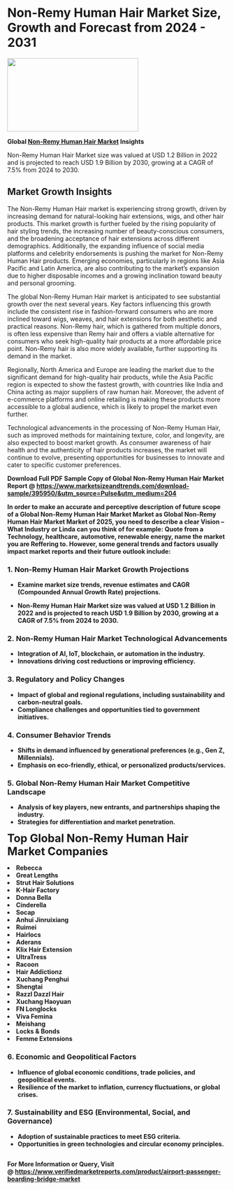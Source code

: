 <H1>Non-Remy Human Hair Market Size, Growth and Forecast from 2024 - 2031</H1><img class="aligncenter size-medium wp-image-584254" src="https://thirdeyenews.in/wp-content/uploads/2024/09/Global-Market-Research-300x168.jpeg" alt="" width="300" height="168" /><p><strong>Global&nbsp;<a href="https://www.marketsizeandtrends.com/download-sample/395950/&amp;utm_source=Pulse&amp;utm_medium=204">Non-Remy Human Hair Market</a> Insights</strong></p><p>Non-Remy Human Hair Market size was valued at USD 1.2 Billion in 2022 and is projected to reach USD 1.9 Billion by 2030, growing at a CAGR of 7.5% from 2024 to 2030.</p><p><h2>Market Growth Insights</h2> <p>The Non-Remy Human Hair market is experiencing strong growth, driven by increasing demand for natural-looking hair extensions, wigs, and other hair products. This market growth is further fueled by the rising popularity of hair styling trends, the increasing number of beauty-conscious consumers, and the broadening acceptance of hair extensions across different demographics. Additionally, the expanding influence of social media platforms and celebrity endorsements is pushing the market for Non-Remy Human Hair products. Emerging economies, particularly in regions like Asia Pacific and Latin America, are also contributing to the market’s expansion due to higher disposable incomes and a growing inclination toward beauty and personal grooming.</p> <p><strong></strong></p> <p>The global Non-Remy Human Hair market is anticipated to see substantial growth over the next several years. Key factors influencing this growth include the consistent rise in fashion-forward consumers who are more inclined toward wigs, weaves, and hair extensions for both aesthetic and practical reasons. Non-Remy hair, which is gathered from multiple donors, is often less expensive than Remy hair and offers a viable alternative for consumers who seek high-quality hair products at a more affordable price point. Non-Remy hair is also more widely available, further supporting its demand in the market.</p> <p>Regionally, North America and Europe are leading the market due to the significant demand for high-quality hair products, while the Asia Pacific region is expected to show the fastest growth, with countries like India and China acting as major suppliers of raw human hair. Moreover, the advent of e-commerce platforms and online retailing is making these products more accessible to a global audience, which is likely to propel the market even further.</p> <p>Technological advancements in the processing of Non-Remy Human Hair, such as improved methods for maintaining texture, color, and longevity, are also expected to boost market growth. As consumer awareness of hair health and the authenticity of hair products increases, the market will continue to evolve, presenting opportunities for businesses to innovate and cater to specific customer preferences.</p> <p><strong></p><p><span class=""><strong>Download Full PDF Sample Copy of Global Non-Remy Human Hair Market Report</strong> @ <a href="https://www.marketsizeandtrends.com/download-sample/395950/&amp;utm_source=Pulse&amp;utm_medium=204" target="_blank">https://www.marketsizeandtrends.com/download-sample/395950/&amp;utm_source=Pulse&amp;utm_medium=204</a></span></p><p>In order to make an accurate and perceptive description of future scope of a Global&nbsp;Non-Remy Human Hair Market Market as Global&nbsp;Non-Remy Human Hair Market Market of 2025, you need to describe a clear Vision &ndash; What Industry or Linda can you think of for example: Quote from a Technology, healthcare, automotive, renewable energy, name the market you are Reffering to. However, some general trends and factors usually impact market reports and their future outlook include:</p><h3>1.&nbsp;<strong>Non-Remy Human Hair Market Growth Projections</strong></h3><ul><li>Examine market size trends, revenue estimates and CAGR (Compounded Annual Growth Rate) projections.</li><li><p>Non-Remy Human Hair Market size was valued at USD 1.2 Billion in 2022 and is projected to reach USD 1.9 Billion by 2030, growing at a CAGR of 7.5% from 2024 to 2030.</p></li></ul><h3>2.&nbsp;<strong>Non-Remy Human Hair Market Technological Advancements</strong></h3><ul><li>Integration of AI, IoT, blockchain, or automation in the industry.</li><li>Innovations driving cost reductions or improving efficiency.</li></ul><h3>3.&nbsp;<strong>Regulatory and Policy Changes</strong></h3><ul><li>Impact of global and regional regulations, including sustainability and carbon-neutral goals.</li><li>Compliance challenges and opportunities tied to government initiatives.</li></ul><h3>4.&nbsp;<strong>Consumer Behavior Trends</strong></h3><ul><li>Shifts in demand influenced by generational preferences (e.g., Gen Z, Millennials).</li><li>Emphasis on eco-friendly, ethical, or personalized products/services.</li></ul><h3>5.&nbsp;<strong>Global Non-Remy Human Hair Market Competitive Landscape</strong></h3><ul><li>Analysis of key players, new entrants, and partnerships shaping the industry.</li><li>Strategies for differentiation and market penetration.</li></ul><p data-pm-slice="1 1 []"><span style="color: inherit; font-family: inherit; font-size: 25px;">Top Global Non-Remy Human Hair Market Companies</span></p><div class="" data-test-id=""><p><li>Rebecca</li><li> Great Lengths</li><li> Strut Hair Solutions</li><li> K-Hair Factory</li><li> Donna Bella</li><li> Cinderella</li><li> Socap</li><li> Anhui Jinruixiang</li><li> Ruimei</li><li> Hairlocs</li><li> Aderans</li><li> Klix Hair Extension</li><li> UltraTress</li><li> Racoon</li><li> Hair Addictionz</li><li> Xuchang Penghui</li><li> Shengtai</li><li> Razzl Dazzl Hair</li><li> Xuchang Haoyuan</li><li> FN Longlocks</li><li> Viva Femina</li><li> Meishang</li><li> Locks & Bonds</li><li> Femme Extensions</li></p></div><h3>6.&nbsp;<strong>Economic and Geopolitical Factors</strong></h3><ul><li>Influence of global economic conditions, trade policies, and geopolitical events.</li><li>Resilience of the market to inflation, currency fluctuations, or global crises.</li></ul><h3>7.&nbsp;<strong>Sustainability and ESG (Environmental, Social, and Governance)</strong></h3><ul><li>Adoption of sustainable practices to meet ESG criteria.</li><li>Opportunities in green technologies and circular economy principles.</li></ul><h2><strong style="font-size: 14px;">For More Information or Query, Visit @&nbsp;</strong><a style="background-color: #ffffff; font-size: 14px;" href="https://www.marketsizeandtrends.com/report/non-remy-human-hair-market/" target="_blank">https://www.verifiedmarketreports.com/product/airport-passenger-boarding-bridge-market</a></h2>
